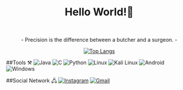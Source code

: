 <h1 align="center">Hello World!👋</h1><br/>

<div align="center">
    <p>- Precision is the difference between a butcher and a surgeon. -</p> 

[![Top Langs](https://github-readme-stats.vercel.app/api/top-langs/?username=Cxrlws&layout=compact&theme=dark&langs_count=8&hide=Makefile,Shell)](https://github.com/anuraghazra/github-readme-stats)

</div>

##Tools ⚒️ 
![Java](https://img.shields.io/badge/java-%23ED8B00.svg?style=for-the-badge&logo=openjdk&logoColor=white)
![C](https://img.shields.io/badge/c-%2300599C.svg?style=for-the-badge&logo=c&logoColor=white)
![Python](https://img.shields.io/badge/Python-3776AB?style=for-the-badge&logo=python&logoColor=white
)
![Linux](https://img.shields.io/badge/Linux-FCC624?style=for-the-badge&logo=linux&logoColor=black
)
![Kali Linux](https://img.shields.io/badge/Kali_Linux-557C94?style=for-the-badge&logo=kali-linux&logoColor=white
)
![Android](https://img.shields.io/badge/Android-3DDC84?style=for-the-badge&logo=android&logoColor=white
)
![Windows](https://img.shields.io/badge/Windows-0078D6?style=for-the-badge&logo=windows&logoColor=white
)

##Social Network 🖧
[![Instagram](https://img.shields.io/badge/Instagram-E4405F?style=for-the-badge&logo=instagram&logoColor=white
)](https://www.instagram.com/carlskkj/)
[![Gmail](https://img.shields.io/badge/Gmail-D14836?style=for-the-badge&logo=gmail&logoColor=white)](mailto:carlos.vlp@discente.ufma.br)

